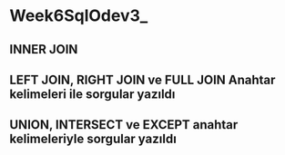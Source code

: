 # Week6SqlOdev3_
## INNER JOIN
##  LEFT JOIN, RIGHT JOIN ve FULL JOIN Anahtar kelimeleri ile sorgular yazıldı
## UNION, INTERSECT ve EXCEPT anahtar kelimeleriyle sorgular yazıldı
